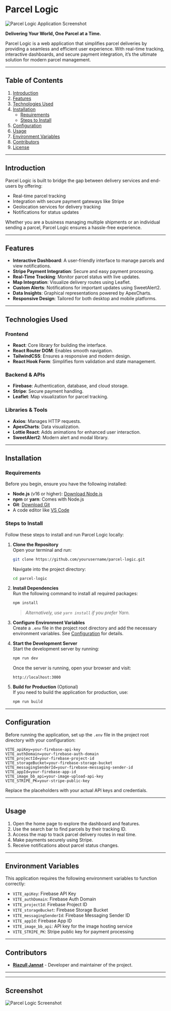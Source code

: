 # Parcel Logic

![Parcel Logic Application Screenshot](./image.png)

**Delivering Your World, One Parcel at a Time.**

Parcel Logic is a web application that simplifies parcel deliveries by providing a seamless and efficient user experience. With real-time tracking, interactive dashboards, and secure payment integration, it’s the ultimate solution for modern parcel management.

---

## Table of Contents

1. [Introduction](#introduction)
2. [Features](#features)
3. [Technologies Used](#technologies-used)
4. [Installation](#installation)
   - [Requirements](#requirements)
   - [Steps to Install](#steps-to-install)
5. [Configuration](#configuration)
6. [Usage](#usage)
7. [Environment Variables](#environment-variables)
8. [Contributors](#contributors)
9. [License](#license)

---

## Introduction

Parcel Logic is built to bridge the gap between delivery services and end-users by offering:

- Real-time parcel tracking
- Integration with secure payment gateways like Stripe
- Geolocation services for delivery tracking
- Notifications for status updates

Whether you are a business managing multiple shipments or an individual sending a parcel, Parcel Logic ensures a hassle-free experience.

---

## Features

- **Interactive Dashboard**: A user-friendly interface to manage parcels and view notifications.
- **Stripe Payment Integration**: Secure and easy payment processing.
- **Real-Time Tracking**: Monitor parcel status with live updates.
- **Map Integration**: Visualize delivery routes using Leaflet.
- **Custom Alerts**: Notifications for important updates using SweetAlert2.
- **Data Insights**: Graphical representations powered by ApexCharts.
- **Responsive Design**: Tailored for both desktop and mobile platforms.

---

## Technologies Used

### Frontend
- **React**: Core library for building the interface.
- **React Router DOM**: Enables smooth navigation.
- **TailwindCSS**: Ensures a responsive and modern design.
- **React Hook Form**: Simplifies form validation and state management.

### Backend & APIs
- **Firebase**: Authentication, database, and cloud storage.
- **Stripe**: Secure payment handling.
- **Leaflet**: Map visualization for parcel tracking.

### Libraries & Tools
- **Axios**: Manages HTTP requests.
- **ApexCharts**: Data visualization.
- **Lottie React**: Adds animations for enhanced user interaction.
- **SweetAlert2**: Modern alert and modal library.

---

## Installation

### Requirements

Before you begin, ensure you have the following installed:

- **Node.js** (v16 or higher): [Download Node.js](https://nodejs.org/)
- **npm** or **yarn**: Comes with Node.js
- **Git**: [Download Git](https://git-scm.com/)
- A code editor like [VS Code](https://code.visualstudio.com/)

### Steps to Install

Follow these steps to install and run Parcel Logic locally:

1. **Clone the Repository**  
   Open your terminal and run:
   ```bash
   git clone https://github.com/yourusername/parcel-logic.git
   ```
   Navigate into the project directory:
   ```bash
   cd parcel-logic
   ```

2. **Install Dependencies**  
   Run the following command to install all required packages:
   ```bash
   npm install
   ```
   > _Alternatively, use `yarn install` if you prefer Yarn._

3. **Configure Environment Variables**  
   Create a `.env` file in the project root directory and add the necessary environment variables. See [Configuration](#configuration) for details.

4. **Start the Development Server**  
   Start the development server by running:
   ```bash
   npm run dev
   ```
   Once the server is running, open your browser and visit:
   ```
   http://localhost:3000
   ```

5. **Build for Production** (Optional)  
   If you need to build the application for production, use:
   ```bash
   npm run build
   ```

---

## Configuration

Before running the application, set up the `.env` file in the project root directory with your configuration:

```env
VITE_apiKey=your-firebase-api-key
VITE_authDomain=your-firebase-auth-domain
VITE_projectId=your-firebase-project-id
VITE_storageBucket=your-firebase-storage-bucket
VITE_messagingSenderId=your-firebase-messaging-sender-id
VITE_appId=your-firebase-app-id
VITE_image_bb_api=your-image-upload-api-key
VITE_STRIPE_PK=your-stripe-public-key
```

Replace the placeholders with your actual API keys and credentials.

---

## Usage

1. Open the home page to explore the dashboard and features.
2. Use the search bar to find parcels by their tracking ID.
3. Access the map to track parcel delivery routes in real time.
4. Make payments securely using Stripe.
5. Receive notifications about parcel status changes.

---

## Environment Variables

This application requires the following environment variables to function correctly:

- `VITE_apiKey`: Firebase API Key
- `VITE_authDomain`: Firebase Auth Domain
- `VITE_projectId`: Firebase Project ID
- `VITE_storageBucket`: Firebase Storage Bucket
- `VITE_messagingSenderId`: Firebase Messaging Sender ID
- `VITE_appId`: Firebase App ID
- `VITE_image_bb_api`: API key for the image hosting service
- `VITE_STRIPE_PK`: Stripe public key for payment processing

---

## Contributors

- **[Riazull Jannat](https://github.com/RiazullJannat)** - Developer and maintainer of the project.

---


---

## Screenshot

![Parcel Logic Screenshot](./image.png)